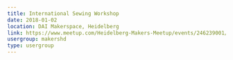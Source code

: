 ```yaml
---
title: International Sewing Workshop
date: 2018-01-02
location: DAI Makerspace, Heidelberg
link: https://www.meetup.com/Heidelberg-Makers-Meetup/events/246239001/
usergroup: makershd
type: usergroup
---
```

